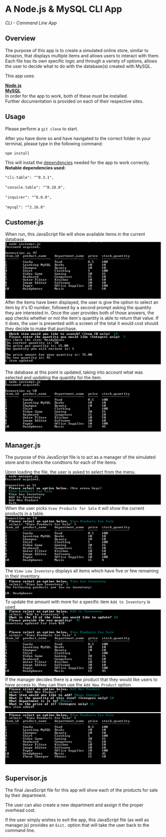 # A Node.js & MySQL CLI App
*CLI - Command Line App*

## Overview
The purpose of this app is to create a simulated online store, similar to Amazon, that displays multiple items and allows users to interact with them. Each file has its own specific logic and through a variety of options, allows the user to decide what to do with the database(s) created with MySQL.

This app uses:</br>

 **[Node.js](https://nodejs.org/en/)** </br>
**[MySQL](https://www.mysql.com/)**
</br>
In order for the app to work, both of these must be installed. </br>
Further documentation is provided on each of their respective sites.

## Usage

Please perform a `git clone` to start. </br>

After you have done so and have navigated to the correct folder in your terminal, please type in the following command:

    npm install

This will install the [dependencies](https://docs.npmjs.com/files/package.json) needed for the app to work correctly.
</br>
**Notable dependencies used:**

    "cli-table": "^0.3.1",
    
    "console.table": "^0.10.0",
    
    "inquirer": "^6.0.0",
    
    "mysql": "^2.16.0"

## Customer.js
When run, this JavaScript file will show available items in the current database.</br>
<img src="./images/customer.js - 1.png"></br>
After the items have been displayed, the user is give the option to select an item by it's ID number, followed by a second prompt asking the quantity they are interested in. Once the user provides both of those answers, the app checks whether or not the item's quantity is able to return that value. If it does, the user is presented with a screen of the total it would cost should they decide to make that purchase.</br>
<img src="./images/customer.js - 2.png"></br>

The database at this point is updated, taking into account what was selected and updating the quantity for the item.</br>
<img src="./images/customer.js - 3.png"></br>
## Manager.js
The purpose of this JavaScript file is to act as a manager of the simulated store and to check the condtions for each of the items.</br>

Upon loading the file, the user is asked to select from the menu.</br>
<img src="./images/manager.js - 1.png"></br>
When the user picks `View Products for Sale` it will show the current products in a table.</br>
<img src="./images/manager.js - 2.png"></br>
The `View Low Inventory` displays all items which have five or few remaining in their inventory. </br>
<img src="./images/manager.js - 3.png"></br>
To update the amount with more for a specific item `Add to Inventory` is used.</br>
<img src="./images/manager.js - 4.png"></br>
If the manager decides there is a new product that they would like users to have access to, they can then use the `Add New Product` option.</br>
<img src="./images/manager.js - 5.png"></br>
<img src="./images/manager.js - 6.png"></br>
## Supervisor.js
The final JavaScript file for this app will show each of the products for sale by their department. </br>

The user can also create a new department and assign it the proper overhead cost.</br>

If the user simply wishes to exit the app, this JavaScript file (as well as manager.js) provides an `Exit.` option that will take the user back to the command line.</br>